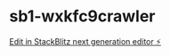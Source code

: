 # sb1-wxkfc9crawler

[Edit in StackBlitz next generation editor ⚡️](https://stackblitz.com/~/github.com/ArthurPhyto/sb1-wxkfc9crawler)